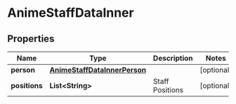

# AnimeStaffDataInner


## Properties

| Name | Type | Description | Notes |
|------------ | ------------- | ------------- | -------------|
|**person** | [**AnimeStaffDataInnerPerson**](AnimeStaffDataInnerPerson.md) |  |  [optional] |
|**positions** | **List&lt;String&gt;** | Staff Positions |  [optional] |



